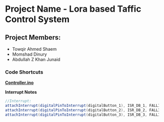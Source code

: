 # Project Name - Lora based Taffic Control System

## Project Members:

- Towqir Ahmed Shaem
- Momshad Dinury
- Abdullah Z Khan Junaid

### Code Shortcuts

[**Controller.ino**](https://gitlab.com/Momshad/Lora-Traffic-Control-System/blob/master/Controller/Controller.ino)
    
**Interrupt Notes**
    
```java
//Interrupt:
attachInterrupt(digitalPinToInterrupt(digitalButton_1), ISR_DB_1, FALLING);
attachInterrupt(digitalPinToInterrupt(digitalButton_2), ISR_DB_2, FALLING);
attachInterrupt(digitalPinToInterrupt(digitalButton_3), ISR_DB_3, FALLING);

```
    

